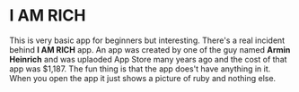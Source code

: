 # I AM RICH
This is very basic app for beginners but interesting. There's a real incident behind <b>I AM RICH</b> app. An app was created by one of the guy named <b>Armin Heinrich</b> and was uplaoded App Store many years ago and the cost of that app was $1,187. The fun thing is that the app does't have anything in it. When you open the app it just shows a picture of ruby and nothing else. 
